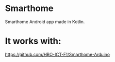# Smarthome
Smarthome Android app made in Kotlin.

# It works with:
https://github.com/HBO-ICT-F1/Smarthome-Arduino
